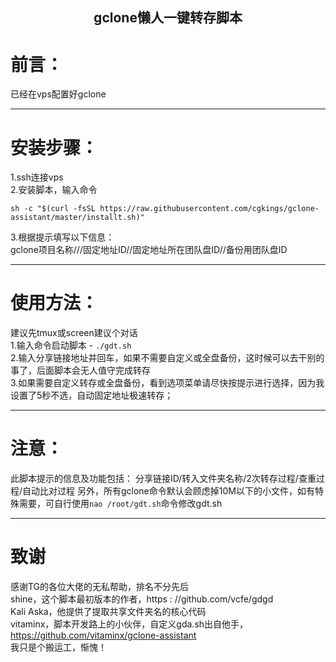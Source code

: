 <h2 align="center">gclone懒人一键转存脚本</h2> 

# 前言：
已经在vps配置好gclone<hr />
# 安装步骤：
1.ssh连接vps<br>
2.安装脚本，输入命令<br>
```
sh -c "$(curl -fsSL https://raw.githubusercontent.com/cgkings/gclone-assistant/master/installt.sh)"
```
3.根据提示填写以下信息：<br>
  gclone项目名称///固定地址ID//固定地址所在团队盘ID//备份用团队盘ID <hr />
# 使用方法：
建议先tmux或screen建议个对话<br>
1.输入命令启动脚本 - `./gdt.sh` <br>
2.输入分享链接地址并回车，如果不需要自定义或全盘备份，这时候可以去干别的事了，后面脚本会无人值守完成转存 <br>
3.如果需要自定义转存或全盘备份，看到选项菜单请尽快按提示进行选择，因为我设置了5秒不选，自动固定地址极速转存； <hr />
# 注意：
此脚本提示的信息及功能包括：
分享链接ID/转入文件夹名称/2次转存过程/查重过程/自动比对过程
另外，所有gclone命令默认会顾虑掉10M以下的小文件，如有特殊需要，可自行使用`nao /root/gdt.sh`命令修改gdt.sh <hr />
# 致谢
感谢TG的各位大佬的无私帮助，排名不分先后<br>
shine，这个脚本最初版本的作者，https : //github.com/vcfe/gdgd<br>
Kali Aska，他提供了提取共享文件夹名的核心代码<br>
vitaminx，脚本开发路上的小伙伴，自定义gda.sh出自他手，https://github.com/vitaminx/gclone-assistant<br>
我只是个搬运工，惭愧！
